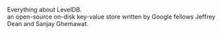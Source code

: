 Everything about LevelDB.      
an open-source on-disk key-value store written by Google fellows Jeffrey Dean and Sanjay Ghemawat.      
